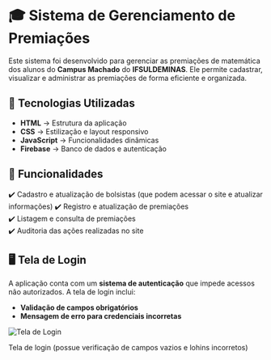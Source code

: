 # 🎓 Sistema de Gerenciamento de Premiações  

Este sistema foi desenvolvido para gerenciar as premiações de matemática dos alunos do **Campus Machado** do **IFSULDEMINAS**. Ele permite cadastrar, visualizar e administrar as premiações de forma eficiente e organizada.  

## 🚀 Tecnologias Utilizadas  

- **HTML** → Estrutura da aplicação  
- **CSS** → Estilização e layout responsivo  
- **JavaScript** → Funcionalidades dinâmicas  
- **Firebase** → Banco de dados e autenticação  

## 📌 Funcionalidades  

✔️ Cadastro e atualização de bolsistas (que podem acessar o site e atualizar informações)
✔️ Registro e atualização de premiações  
✔️ Listagem e consulta de premiações  
✔️ Auditoria das ações realizadas no site

## 🖥️ Tela de Login  

A aplicação conta com um **sistema de autenticação** que impede acessos não autorizados. A tela de login inclui:  

- **Validação de campos obrigatórios**  
- **Mensagem de erro para credenciais incorretas**  

![Tela de Login](caminho/para/sua/imagem.png)  

Tela de login (possue verificação de campos vazios e lohins incorretos)

